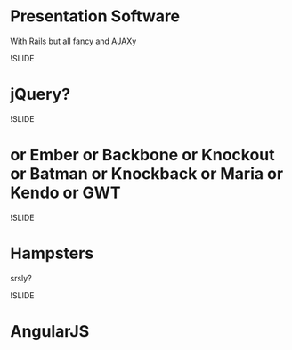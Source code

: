 # Presentation Software
With Rails but all fancy and AJAXy

!SLIDE

# jQuery?

!SLIDE

# or Ember or Backbone or Knockout or Batman or Knockback or Maria or Kendo or GWT

!SLIDE

# Hampsters
srsly?

!SLIDE

# AngularJS
